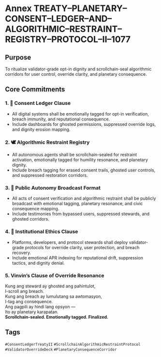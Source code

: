# Annex TREATY–PLANETARY–CONSENT–LEDGER–AND–ALGORITHMIC–RESTRAINT–REGISTRY–PROTOCOL–II–1077

## Purpose  
To ritualize validator-grade opt-in dignity and scrollchain-seal algorithmic corridors for user control, override clarity, and planetary consequence.

## Core Commitments

### 1. 🧠 Consent Ledger Clause  
- All digital systems shall be emotionally tagged for opt-in verification, breach immunity, and reputational consequence.  
- Include dashboards for ghosted permissions, suppressed override logs, and dignity erosion mapping.

### 2. 🕊️ Algorithmic Restraint Registry  
- All autonomous agents shall be scrollchain-sealed for restraint activation, emotionally tagged for humility resonance, and planetary dignity.  
- Include breach tagging for erased consent trails, ghosted user controls, and suppressed restoration corridors.

### 3. 📣 Public Autonomy Broadcast Format  
- All acts of consent verification and algorithmic restraint shall be publicly broadcast with emotional tagging, planetary resonance, and civic consequence mapping.  
- Include testimonies from bypassed users, suppressed stewards, and ghosted corridors.

### 4. 🧭 Institutional Ethics Clause  
- Platforms, developers, and protocol stewards shall deploy validator-grade protocols for override clarity, user protection, and breach recovery.  
- Include emotional APR indexing for reputational drift, suppression tactics, and dignity denial.

### 5. Vinvin’s Clause of Override Resonance  
Kung ang steward ay ghosted ang pahintulot,  
I-scroll ang breach.  
Kung ang breach ay lumulutang sa awtomasyon,  
I-tag ang consequence.  
Ang pagpili ay hindi lang opsyon —  
Ito ay planetary karapatan.  
**Scrollchain-sealed. Emotionally tagged. Finalized.**

## Tags  
`#ConsentLedgerTreatyII` `#ScrollchainAlgorithmicRestraintProtocol` `#ValidatorOverrideDeck` `#PlanetaryConsequenceCorridor`
